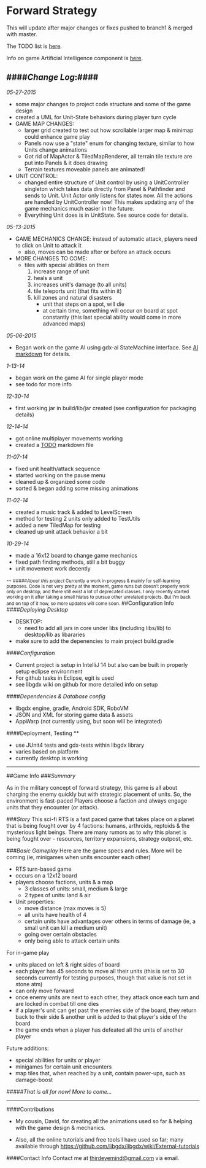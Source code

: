 Forward Strategy
==

This will update after major changes or fixes pushed to branch1 & merged with master.
 
The TODO list is [here](TODO.md).

Info on game Artificial Intelligence component is [here](FS_AI.md).

####*Change Log*:####
--

*05-27-2015*

- some major changes to project code structure and some of the game design
- created a UML for Unit-State behaviors during player turn cycle
- GAME MAP CHANGES:
	- larger grid created to test out how scrollable larger map & minimap could enhance game play
	- Panels now use a "state" enum for changing texture, similar to how Units change animations
	- Got rid of MapActor & TiledMapRenderer, all terrain tile texture are put into Panels & it does drawing
	- Terrain textures moveable panels are animated!
- UNIT CONTROL:
	- changed entire structure of Unit control by using a UnitController singleton which takes data
	directly from Panel & Pathfinder and sends to Unit. Unit Actor only listens for states now. 
	All the actions are handled by UnitController now! This makes updating any of the game mechanics 
	much easier in the future. 
	- Everything Unit does is in UnitState. See source code for details.


*05-13-2015*

- GAME MECHANICS CHANGE: instead of automatic attack, players need to click on Unit to attack it
	- also, moves can be made after or before an attack occurs 
- MORE CHANGES TO COME:
	- tiles with special abilities on them 
		1. increase range of unit
		2. heals a unit
		3. increases unit's damage (to all units)
		4. tile teleports unit (that fits within it)
		5. kill zones and natural disasters 
			- unit that steps on a spot, will die 
			- at certain time, something will occur on board at spot constantly
			(this last special ability would come in more advanced maps)


*05-06-2015*

- Began work on the game AI using gdx-ai StateMachine interface. See [AI markdown](FS_AI.md) for details.

*1-13-14*

- began work on the game AI for single player mode
- see todo for more info

*12-30-14*

- first working jar in build/lib/jar created (see configuration for packaging details)

*12-14-14*

- got online multiplayer movements working
- created a [TODO](TODO.md) markdown file

*11-07-14*

- fixed unit health/attack sequence
- started working on the pause menu
- cleaned up & organized some code
- sorted & began adding some missing animations

*11-02-14*

- created a music track & added to LevelScreen
- method for testing 2 units only added to TestUtils
- added a new TiledMap for testing
- cleaned up unit attack behavior a bit 

*10-29-14*

- made a 16x12 board to change game mechanics
- fixed path finding methods, still a bit buggy
- unit movement work decently


--
<small>
#####*About this project*
Currently a work in progress & mainly for self-learning purposes. Code is not very pretty at the moment, game runs but doesn't properly work only on desktop, and there still exist a lot of deprecated classes. I only recently started working on it after taking a small hiatus to pursue other unrelated projects. But I'm back and on top of it now, so more updates will come soon. </small>
##Configuration Info
####*Deploying Desktop*
- DESKTOP:
	- need to add all jars in core under libs (including libs/lib) to desktop/lib as libararies
- make sure to add the depenencies to main project build.gradle

####*Configuration*
- Current project is setup in IntelliJ 14 but also can be built in properly setup eclipse environment
- For github tasks in Eclipse, egit is used
- see libgdx wiki on github for more detailed info on setup

####*Dependencies & Database config*
- libgdx engine, gradle, Android SDK, RoboVM
- JSON and XML for storing game data & assets
- AppWarp (not currently using, but soon will be integrated)

####Deployment, Testing **
- use JUnit4 tests and gdx-tests within libgdx library 
- varies based on platform 
- currently desktop is working

---
##Game Info
###*Summary*

As in the military concept of forward strategy, this game is all about
charging the enemy quickly but with strategic placement of units. 
So, the environment is fast-paced Players choose a faction and always engage
units that they encounter (or attack). 

###*Story*
This sci-fi RTS is a fast paced game that takes place on a planet that is
being fought over by 4 factions: humans, arthroids, reptoids & the mysterious light
beings. There are many rumors as to why this planet is being fought over - resources,
territory expansions, strategy outpost, etc.

###*Basic Gameplay*
Here are the game specs and rules. More will be coming (ie, minigames when units encounter each other)

- RTS turn-based game
- occurs on a 12x12 board 
- players choose factions, units & a map
	- 3 classes of units: small, medium & large
	- 2 types of units: land & air
- Unit properties: 
	- move distance (max moves is 5)
	- all units have health of 4
	- certain units have advantages over others in terms of damage (ie, a small unit can kill a medium unit)
	- going over certain obstacles
	- only being able to attack certain units

For in-game play

- units placed on left & right sides of board
- each player has 45 seconds to move all their units (this is set to 30 seconds currently for testing purposes, though that value is not set in stone atm)
- can only move forward
- once enemy units are next to each other, they attack once each turn and are locked in combat till one dies
- if a player's unit can get past the enemies side of the board, they return back to their side & another unit is added to that player's side of the board
- the game ends when a player has defeated all the units of another player

Future additions:
- special abilities for units or player
- minigames for certain unit encounters
- map tiles that, when reached by a unit, contain power-ups, such as damage-boost 



#####*That is all for now! More to come...*


---
####Contributions

- My cousin, David, for creating all the animations used so far & helping with the game design & mechanics. 

- Also, all the online tutorials and free tools I have used so far; many available through <https://github.com/libgdx/libgdx/wiki/External-tutorials>

####Contact Info
Contact me at <thirdeyemind@gmail.com> via email. 